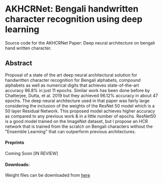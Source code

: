# AKHCRNet: Bengali handwritten character recognition using deep learning
Source code for the AKHCRNet Paper: Deep neural architecture on bengali hand written character.

## Abstract
Proposal of a state of the art deep neural architectural solution for handwritten character recognition for Bengali alphabets, compound alphabets as well as numerical digits that achieves state-of-the-art accuracy 96.8% in just 11 epochs. Similar work has been done before by Chatterjee, Dutta, et al. 2019 but they achieved 96.12% accuracy in about 47 epochs. The deep neural architecture used in that paper was fairly large considering the inclusion of the weights of the ResNet 50 model which is a 50 layer Residual Network. This proposed model achieves higher accuracy as compared to any previous work & in a little number of epochs. ResNet50 is a good model trained on the ImageNet dataset, but I propose an HCR network that is trained from the scratch on Bengali characters without the "Ensemble Learning" that can outperform previous architectures.

#### Preprints
Coming Soon [IN REVIEW]

#### Downloads:
Weight files can be downloaded from [here](https://drive.google.com/file/d/1ru_Jre2HGPm7QPDwGoikDx5dYgFBMNqn/view?usp=sharing)
